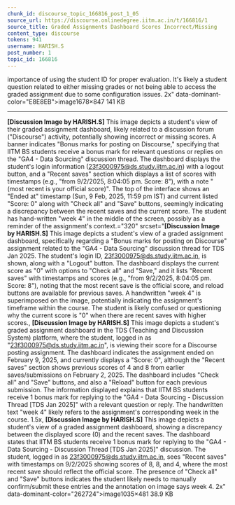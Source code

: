 ```yaml
---
chunk_id: discourse_topic_166816_post_1_05
source_url: https://discourse.onlinedegree.iitm.ac.in/t/166816/1
source_title: Graded Assignments Dashboard Scores Incorrect/Missing
content_type: discourse
tokens: 941
username: HARISH.S
post_number: 1
topic_id: 166816
---
```


 importance of using the student ID for proper evaluation. It's likely a student question related to either missing grades or not being able to access the graded assignment due to some configuration issues. 2x" data-dominant-color="E8E8EB">image1678×847 141 KB

---

**[Discussion Image by HARISH.S]** This image depicts a student's view of their graded assignment dashboard, likely related to a discussion forum ("Discourse") activity, potentially showing incorrect or missing scores. A banner indicates "Bonus marks for posting on Discourse," specifying that IITM BS students receive a bonus mark for relevant questions or replies on the "GA4 - Data Sourcing" discussion thread. The dashboard displays the student's login information (23f3000975@ds.study.iitm.ac.in) with a logout button, and a "Recent saves" section which displays a list of scores with timestamps (e.g., "from 9/2/2025, 8:04:05 pm. Score: 8"), with a note "(most recent is your official score)". The top of the interface shows an "Ended at" timestamp (Sun, 9 Feb, 2025, 11:59 pm IST) and current listed "Score: 0" along with "Check all" and "Save" buttons, seemingly indicating a discrepancy between the recent saves and the current score. The student has hand-written "week 4" in the middle of the screen, possibly as a reminder of the assignment's context.="320" srcset="**[Discussion Image by HARISH.S]** This image depicts a student's view of a graded assignment dashboard, specifically regarding a "Bonus marks for posting on Discourse" assignment related to the "GA4 - Data Sourcing" discussion thread for TDS Jan 2025. The student's login ID, 23f3000975@ds.study.iitm.ac.in, is shown, along with a "Logout" button. The dashboard displays the current score as "0" with options to "Check all" and "Save," and it lists "Recent saves" with timestamps and scores (e.g., "from 9/2/2025, 8:04:05 pm. Score: 8"), noting that the most recent save is the official score, and reload buttons are available for previous saves. A handwritten "week 4" is superimposed on the image, potentially indicating the assignment's timeframe within the course. The student is likely confused or questioning why the current score is "0" when there are recent saves with higher scores., **[Discussion Image by HARISH.S]** This image depicts a student's graded assignment dashboard in the TDS (Teaching and Discussion System) platform, where the student, logged in as "23f3000975@ds.study.iitm.ac.in", is viewing their score for a Discourse posting assignment. The dashboard indicates the assignment ended on February 9, 2025, and currently displays a "Score: 0", although the "Recent saves" section shows previous scores of 4 and 8 from earlier saves/submissions on February 2, 2025. The dashboard includes "Check all" and "Save" buttons, and also a "Reload" button for each previous submission. The information displayed explains that IITM BS students receive 1 bonus mark for replying to the "GA4 - Data Sourcing - Discussion Thread [TDS Jan 2025]" with a relevant question or reply. The handwritten text "week 4" likely refers to the assignment's corresponding week in the course. 1.5x, **[Discussion Image by HARISH.S]** This image depicts a student's view of a graded assignment dashboard, showing a discrepancy between the displayed score (0) and the recent saves. The dashboard states that IITM BS students receive 1 bonus mark for replying to the "GA4 - Data Sourcing - Discussion Thread [TDS Jan 2025]" discussion. The student, logged in as 23f3000975@ds.study.iitm.ac.in, sees "Recent saves" with timestamps on 9/2/2025 showing scores of 8, 8, and 4, where the most recent save should reflect the official score. The presence of "Check all" and "Save" buttons indicates the student likely needs to manually confirm/submit these entries and the annotation on image says week 4. 2x" data-dominant-color="262724">image1035×481 38.9 KB
